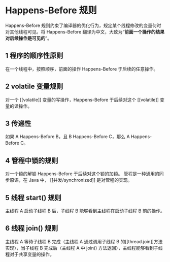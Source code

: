 # Happens-Before 规则

Happens-Before 规则约束了编译器的优化行为，规定某个线程修改的变量何时对其他线程可见。将 Happens-Before 翻译为中文，大致为“**前面一个操作的结果对后续操作是可见的**”。

## 1 程序的顺序性原则

在一个线程中，按照顺序，前面的操作 Happens-Before 于后续的任意操作。

## 2 volatile 变量规则

对一个 [[volatile]] 变量的写操作，Happens-Before 于后续对这个 [[volatile]] 变量的读操作。

## 3 传递性

如果 A Happens-Before B，且 B Happens-Before C，那么 A Happens-Before C。

## 4 管程中锁的规则

对一个锁的解锁 Happens-Before 于后续对这个锁的加锁。
管程是一种通用的同步原语，在 Java 中， [[并发/synchronized]] 是对管程的实现。

## 5 线程 start() 规则

主线程 A 启动子线程 B 后，子线程 B 能够看到主线程在启动子线程 B 前的操作。

## 6 线程 join() 规则

主线程 A 等待子线程 B 完成（主线程 A 通过调用子线程 B 的[[thread.join]]方法实现），当子线程 B 完成后（主线程 A 中 join() 方法返回），主线程能够看到子线程对于共享变量的操作。
